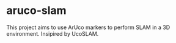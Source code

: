 # aruco-slam

This project aims to use ArUco markers to perform SLAM in a 3D environment. Insipired by UcoSLAM.